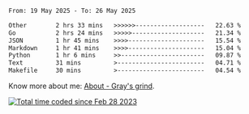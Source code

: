 <!--START_SECTION:waka-->

```txt
From: 19 May 2025 - To: 26 May 2025

Other        2 hrs 33 mins   >>>>>>-------------------   22.63 %
Go           2 hrs 24 mins   >>>>>--------------------   21.34 %
JSON         1 hr 45 mins    >>>>---------------------   15.54 %
Markdown     1 hr 41 mins    >>>>---------------------   15.04 %
Python       1 hr 6 mins     >>-----------------------   09.87 %
Text         31 mins         >------------------------   04.71 %
Makefile     30 mins         >------------------------   04.54 %
```

<!--END_SECTION:waka-->

<!-- [![grayxu's github stats](https://github-readme-stats.vercel.app/api?username=grayxu&count_private=true&show_icons=true)](https://github.com/grayxu) -->

Know more about me: [About - Gray's grind](https://www.grayxu.cn/).
<p align="left">
  <a href="https://wakatime.com/@c69eb31e-43a1-463f-8968-c3449e386f57"><img src="https://wakatime.com/badge/user/c69eb31e-43a1-463f-8968-c3449e386f57.svg" title="Total time coded since Feb 28 2023" /></a>
</p>

